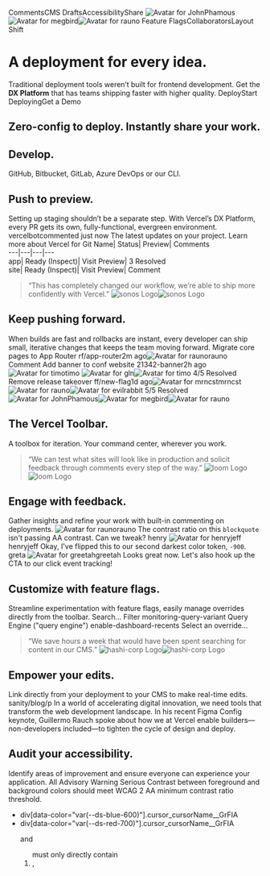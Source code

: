 CommentsCMS DraftsAccessibilityShare
![Avatar for JohnPhamous](https://vercel.com/api/www/avatar?u=JohnPhamous&s=74)![Avatar for megbird](https://vercel.com/api/www/avatar?u=megbird&s=74)![Avatar for rauno](https://vercel.com/api/www/avatar?u=rauno&s=74)
Feature FlagsCollaboratorsLayout Shift
# A deployment for every idea.
Traditional deployment tools weren’t built for frontend development. Get the **DX Platform** that has teams shipping faster with higher quality.
DeployStart DeployingGet a Demo
## Zero-config to deploy. Instantly share your work.
## Develop.
GitHub, Bitbucket, GitLab, Azure DevOps or our CLI.
## Push to preview.
Setting up staging shouldn’t be a separate step. With Vercel’s DX Platform, every PR gets its own, fully-functional, evergreen environment.
vercelbotcommented just now
The latest updates on your project. Learn more about Vercel for Git Name| Status| Preview| Comments  
---|---|---|---  
app| Ready (Inspect)| Visit Preview| 3 Resolved  
site| Ready (Inspect)| Visit Preview| Comment  
> “This has completely changed our workflow, we’re able to ship more confidently with Vercel.”
![sonos Logo](https://vercel.com/vc-ap-vercel-marketing/_next/static/media/sonos-light.8ec71244.svg)![sonos Logo](https://vercel.com/vc-ap-vercel-marketing/_next/static/media/sonos-dark.714b35d8.svg)
## Keep pushing forward.
When builds are fast and rollbacks are instant, every developer can ship small, iterative changes that keeps the team moving forward.
Migrate core pages to App Router
rf/app-router2m ago![Avatar for rauno](https://vercel.com/api/www/avatar?u=rauno&s=40)rauno
Comment
Add banner to conf website
21342-banner2h ago![Avatar for timo](https://vercel.com/api/www/avatar?u=timo&s=40)timo
![Avatar for gln](https://vercel.com/api/www/avatar?u=gln&s=40)![Avatar for timo](https://vercel.com/api/www/avatar?u=timo&s=40)
4/5 Resolved
Remove release takeover
ff/new-flag1d ago![Avatar for mrncst](https://vercel.com/api/www/avatar?u=mrncst&s=40)mrncst
![Avatar for rauno](https://vercel.com/api/www/avatar?u=rauno&s=40)![Avatar for evilrabbit](https://vercel.com/api/www/avatar?u=evilrabbit&s=40)
5/5 Resolved
![Avatar for JohnPhamous](https://vercel.com/api/www/avatar?u=JohnPhamous&s=74)![Avatar for megbird](https://vercel.com/api/www/avatar?u=megbird&s=74)![Avatar for rauno](https://vercel.com/api/www/avatar?u=rauno&s=74)
## The Vercel Toolbar.
A toolbox for iteration. Your command center, wherever you work.
> “We can test what sites will look like in production and solicit feedback through comments every step of the way.”
![loom Logo](https://vercel.com/vc-ap-vercel-marketing/_next/static/media/loom-color-light.87c42f76.svg)![loom Logo](https://vercel.com/vc-ap-vercel-marketing/_next/static/media/loom-color-dark.64b4e50f.svg)
## Engage with feedback.
Gather insights and refine your work with built-in commenting on deployments.
![Avatar for rauno](https://vercel.com/api/www/avatar?u=rauno&s=48)rauno
The contrast ratio on this `blockquote` isn't passing AA contrast. Can we tweak?
henry
![Avatar for henryjeff](https://vercel.com/api/www/avatar?u=henryjeff&s=48)henryjeff
Okay, I've flipped this to our second darkest color token, `-900`.
greta
![Avatar for greetah](https://vercel.com/api/www/avatar?u=greetah&s=48)greetah
Looks great now. Let's also hook up the CTA to our click event tracking!
## Customize with feature flags.
Streamline experimentation with feature flags, easily manage overrides directly from the toolbar.
Search...
Filter
monitoring-query-variant
Query Engine ("query engine")
enable-dashboard-recents
Select an override...
> “We save hours a week that would have been spent searching for content in our CMS.”
![hashi-corp Logo](https://vercel.com/vc-ap-vercel-marketing/_next/static/media/hashi-corp-light.b082008a.svg)![hashi-corp Logo](https://vercel.com/vc-ap-vercel-marketing/_next/static/media/hashi-corp-dark.7a41f1c6.svg)
## Empower your edits.
Link directly from your deployment to your CMS to make real-time edits.
sanity/blog/p
In a world of accelerating digital innovation, we need tools that transform the web development landscape. In his recent Figma Config keynote, Guillermo Rauch spoke about how we at Vercel enable builders—non-developers included—to tighten the cycle of design and deploy.
## Audit your accessibility.
Identify areas of improvement and ensure everyone can experience your application.
All
Advisory
Warning
Serious
Contrast between foreground and background colors should meet WCAG 2 AA minimum contrast ratio threshold.
  * div[data-color="var(--ds-blue-600)"].cursor_cursorName__GrFIA
  * div[data-color="var(--ds-red-700)"].cursor_cursorName__GrFIA


<ul> and <ol> must only directly contain <li>, <script> or <template> elements
## No more layout shifts.
Understand what’s causing layout shifts on your site with a summary of what caused the shift, and replay it.
All
0.01
0.10
0.25
Replay
  * .03
div.Home_cause_kdmGl
became **taller** and **moved up** , shifting another element
  * .02
div.phase-2
was added and shifted 2 other elements
  * ≈0
section3
was added and shifted 2 other elements


## For all environments. 
Use the toolbar on localhost, staging, or in production.
See how Vercel saved teams **tens of thousands of hours and drove millions** in incremental profit over three years. 
Read the Report
Vercel Enterprise drove 264% ROI.
**Ready to deploy?** Start building with a free account. Speak to an expert for your _Pro_ or _Enterprise_ needs.
Start Deploying
Contact Sales
**Explore Vercel Enterprise** with an interactive product tour, trial, or a personalized demo.
Explore Enterprise
